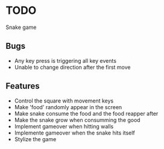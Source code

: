 # TODO

Snake game

## Bugs
* Any key press is triggering all key events
* Unable to change direction after the first move

## Features
* Control the square with movement keys
* Make 'food' randomly appear in the screen
* Make snake consume the food and the food reapper after
* Make the snake grow when consumming the good
* Implement gameover when hitting walls
* Implemente gameover when the snake hits itself
* Stylize the game